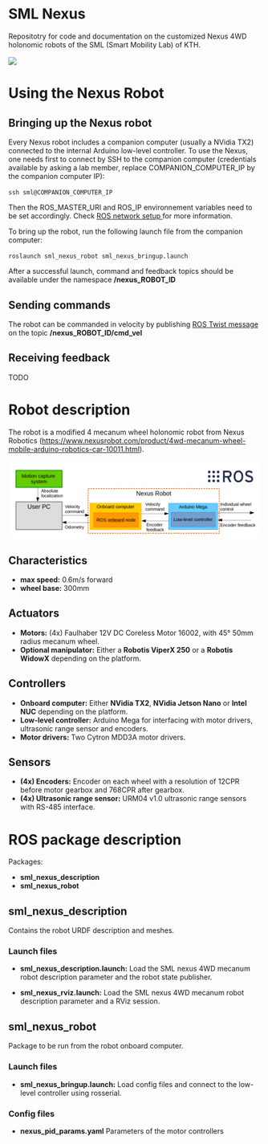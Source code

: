# SML Nexus
Repositotry for code and documentation on the customized Nexus 4WD holonomic robots of the SML (Smart Mobility Lab) of KTH.

<img src="/resources/4wd_holonomic_robot.png" align="center" width="600"/>

# Using the Nexus Robot
## Bringing up the Nexus robot
Every Nexus robot includes a companion computer (usually a NVidia TX2) connected to the internal Arduino low-level controller. To use the Nexus, one needs first to connect by SSH to the companion computer (credentials available by asking a lab member, replace COMPANION_COMPUTER_IP by the companion computer IP):

 `ssh sml@COMPANION_COMPUTER_IP`
 
Then the ROS_MASTER_URI and ROS_IP environnement variables need to be set accordingly. Check [ROS network setup ](http://wiki.ros.org/ROS/NetworkSetup) for more information.

To bring up the robot, run the following launch file from the companion computer:

 `roslaunch sml_nexus_robot sml_nexus_bringup.launch`
 
 After a successful launch, command and feedback topics should be available under the namespace **/nexus_ROBOT_ID**
 
## Sending commands
The robot can be commanded in velocity by publishing [ROS Twist message](http://docs.ros.org/melodic/api/geometry_msgs/html/msg/Twist.html) on the topic **/nexus_ROBOT_ID/cmd_vel**

## Receiving feedback
TODO
 
# Robot description
The robot is a modified 4 mecanum wheel holonomic robot from Nexus Robotics (https://www.nexusrobot.com/product/4wd-mecanum-wheel-mobile-arduino-robotics-car-10011.html).

<img src="/resources/nexus_architecture.png" align="center" width="900"/>

## Characteristics
* **max speed:** 0.6m/s forward
* **wheel base:** 300mm

## Actuators
 * **Motors:** (4x) Faulhaber 12V DC Coreless Motor 16002, with 45° 50mm radius mecanum wheel. 
 * **Optional manipulator:** Either a **Robotis ViperX 250** or a **Robotis WidowX** depending on the platform.

## Controllers
 * **Onboard computer:** Either **NVidia TX2**, **NVidia Jetson Nano** or **Intel NUC** depending on the platform.
 * **Low-level controller:** Arduino Mega for interfacing with motor drivers, ultrasonic range sensor and encoders.
 * **Motor drivers:** Two Cytron MDD3A motor drivers.
 
## Sensors
* **(4x) Encoders:** Encoder on each wheel with a resolution of 12CPR before motor gearbox and 768CPR after gearbox.
* **(4x) Ultrasonic range sensor:** URM04 v1.0 ultrasonic range sensors with RS-485 interface.

# ROS package description
Packages:
* **sml_nexus_description**
* **sml_nexus_robot**

## sml_nexus_description
Contains the robot URDF description and meshes.

### Launch files
* **sml_nexus_description.launch:** Load the SML nexus 4WD mecanum robot description parameter and the robot state publisher.

* **sml_nexus_rviz.launch:** Load the SML nexus 4WD mecanum robot description parameter and a RViz session.

## sml_nexus_robot
Package to be run from the robot onboard computer.
### Launch files
* **sml_nexus_bringup.launch:** Load config files and connect to the low-level controller using rosserial.

### Config files
* **nexus_pid_params.yaml** Parameters of the motor controllers
